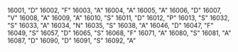 ﻿16001, "D"
16002, "F"
16003, "A"
16004, "A"
16005, "A"
16006, "D"
16007, "V"
16008, "A"
16009, "A"
16010, "S"
16011, "D"
16012, "P"
16013, "S"
16032, "S"
16033, "A"
16034, "N"
16035, "S"
16038, "A"
16046, "D"
16047, "F"
16049, "S"
16057, "D"
16065, "S"
16068, "F"
16071, "A"
16080, "S"
16081, "A"
16087, "D"
16090, "D"
16091, "S"
16092, "A"
